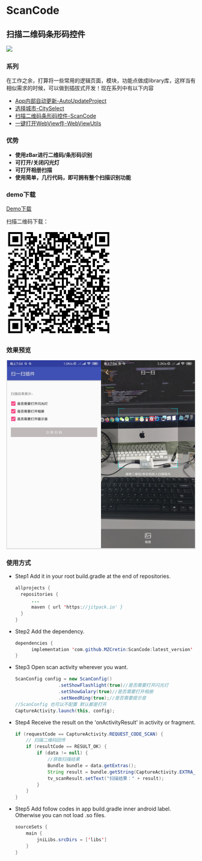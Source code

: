 # **ScanCode**

## 扫描二维码条形码控件

[![](https://jitpack.io/v/MZCretin/ScanCode.svg)](https://jitpack.io/#MZCretin/ScanCode)

### 系列

在工作之余，打算将一些常用的逻辑页面，模块，功能点做成library库，这样当有相似需求的时候，可以做到插拔式开发！现在系列中有以下内容

+ [App内部自动更新-AutoUpdateProject](https://github.com/MZCretin/AutoUpdateProject)
+ [选择城市-CitySelect](https://github.com/MZCretin/CitySelect)
+ [扫描二维码条形码控件-ScanCode](https://github.com/MZCretin/CitySeScanCode)
+ [一键打开WebView件-WebViewUtils](https://github.com/MZCretin/WebViewUtils)

### 优势

+ **使用zBar进行二维码/条形码识别**
+ **可打开/关闭闪光灯**
+ **可打开相册扫描**
+ **使用简单，几行代码，即可拥有整个扫描识别功能**

### demo下载

[Demo下载](https://raw.githubusercontent.com/MZCretin/ScanCode/master/pic/demo.apk)

扫描二维码下载：

<img src="./pic/erweima.png"/>

### 效果预览

<div style="background:#e3e3e3; color:#FFF" align=center ><img width="250" height="500" src="./pic/111.jpg"/><img width="250" height="500" src="./pic/222.jpg"/></div>

### 使用方式

+ Step1 Add it in your root build.gradle at the end of repositories.

  ```java
  allprojects {
  	repositories {
  		...
  		maven { url 'https://jitpack.io' }
  	}
  }
  ```

+ Step2 Add the dependency.

  ```java
  dependencies {
  		implementation 'com.github.MZCretin:ScanCode:latest_version'
  }
  ```

+ Step3 Open scan activity wherever you want.
  ```java
  ScanConfig config = new ScanConfig()
                  .setShowFlashlight(true)//是否需要打开闪光灯
                  .setShowGalary(true)//是否需要打开相册
                  .setNeedRing(true);//是否需要提示音
  //ScanConfig 也可以不配置 默认都是打开
  CaptureActivity.launch(this, config);
  ```

+ Step4 Receive the result on the 'onActivityResult' in activity or fragment.
  ```java
  if (requestCode == CaptureActivity.REQUEST_CODE_SCAN) {
      // 扫描二维码回传
      if (resultCode == RESULT_OK) {
          if (data != null) {
              //获取扫描结果
              Bundle bundle = data.getExtras();
              String result = bundle.getString(CaptureActivity.EXTRA_SCAN_RESULT);
              tv_scanResult.setText("扫描结果：" + result);
          }
      }
  }
  ```

+ Step5 Add follow codes in app build.gradle inner android label. Otherwise you can not load .so files.
  ```java
  sourceSets {
      main {
          jniLibs.srcDirs = ['libs']
      }
  }
  ```